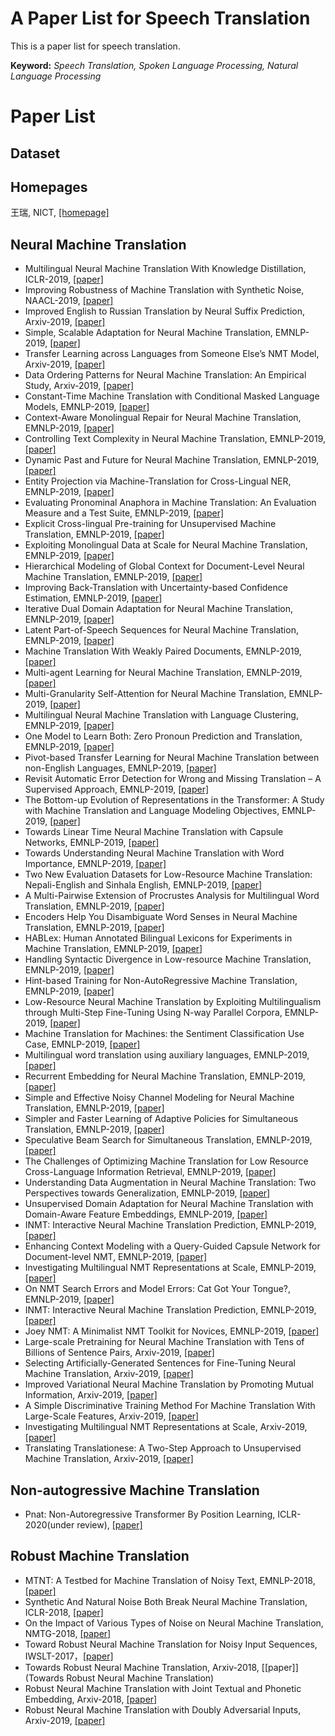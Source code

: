 # A Paper List for Speech Translation 
This is a paper list for speech translation. 

**Keyword:** *Speech Translation, Spoken Language Processing, Natural Language Processing*

# Paper List

## Dataset


## Homepages
王瑞, NICT, [[homepage]](https://wangruinlp.github.io)


## Neural Machine Translation
- Multilingual Neural Machine Translation With Knowledge Distillation, ICLR-2019, [[paper]](https://arxiv.org/pdf/1902.10461.pdf)
- Improving Robustness of Machine Translation with Synthetic Noise, NAACL-2019, [[paper]](https://arxiv.org/pdf/1902.09508.pdf)
- Improved English to Russian Translation by Neural Suffix Prediction, Arxiv-2019, [[paper]](https://arxiv.org/pdf/1801.03615.pdf)
- Simple, Scalable Adaptation for Neural Machine Translation, EMNLP-2019, [[paper]](https://arxiv.org/pdf/1909.08478.pdf)
- Transfer Learning across Languages from Someone Else’s NMT Model, Arxiv-2019, [[paper]](https://arxiv.org/pdf/1909.10955.pdf)
- Data Ordering Patterns for Neural Machine Translation: An Empirical Study, Arxiv-2019, [[paper]](https://arxiv.org/pdf/1909.10642.pdf)
- Constant-Time Machine Translation with Conditional Masked Language Models, EMNLP-2019, [[paper]]()
- Context-Aware Monolingual Repair for Neural Machine Translation, EMNLP-2019, [[paper]]()
- Controlling Text Complexity in Neural Machine Translation, EMNLP-2019, [[paper]]()
- Dynamic Past and Future for Neural Machine Translation, EMNLP-2019, [[paper]]()
- Entity Projection via Machine-Translation for Cross-Lingual NER, EMNLP-2019, [[paper]]()
- Evaluating Pronominal Anaphora in Machine Translation: An Evaluation Measure and a Test Suite, EMNLP-2019, [[paper]]()
- Explicit Cross-lingual Pre-training for Unsupervised Machine Translation, EMNLP-2019, [[paper]]()
- Exploiting Monolingual Data at Scale for Neural Machine Translation, EMNLP-2019, [[paper]]()
- Hierarchical Modeling of Global Context for Document-Level Neural Machine Translation, EMNLP-2019, [[paper]]()
- Improving Back-Translation with Uncertainty-based Confidence Estimation, EMNLP-2019, [[paper]]()
- Iterative Dual Domain Adaptation for Neural Machine Translation, EMNLP-2019, [[paper]]()
- Latent Part-of-Speech Sequences for Neural Machine Translation, EMNLP-2019, [[paper]]()
- Machine Translation With Weakly Paired Documents, EMNLP-2019, [[paper]]()
- Multi-agent Learning for Neural Machine Translation, EMNLP-2019, [[paper]]()
- Multi-Granularity Self-Attention for Neural Machine Translation, EMNLP-2019, [[paper]]()
- Multilingual Neural Machine Translation with Language Clustering, EMNLP-2019, [[paper]]()
- One Model to Learn Both: Zero Pronoun Prediction and Translation, EMNLP-2019, [[paper]]()
- Pivot-based Transfer Learning for Neural Machine Translation between non-English Languages, EMNLP-2019, [[paper]]()
- Revisit Automatic Error Detection for Wrong and Missing Translation – A Supervised Approach, EMNLP-2019, [[paper]]()
- The Bottom-up Evolution of Representations in the Transformer: A Study with Machine Translation and Language Modeling Objectives, EMNLP-2019, [[paper]]()
- Towards Linear Time Neural Machine Translation with Capsule Networks, EMNLP-2019, [[paper]]()
- Towards Understanding Neural Machine Translation with Word Importance, EMNLP-2019, [[paper]]()
- Two New Evaluation Datasets for Low-Resource Machine Translation: Nepali-English and Sinhala English, EMNLP-2019, [[paper]]()
- A Multi-Pairwise Extension of Procrustes Analysis for Multilingual Word Translation, EMNLP-2019, [[paper]]()
- Encoders Help You Disambiguate Word Senses in Neural Machine Translation, EMNLP-2019, [[paper]]()
- HABLex: Human Annotated Bilingual Lexicons for Experiments in Machine Translation, EMNLP-2019, [[paper]]()
- Handling Syntactic Divergence in Low-resource Machine Translation, EMNLP-2019, [[paper]]()
- Hint-based Training for Non-AutoRegressive Machine Translation, EMNLP-2019, [[paper]]()
- Low-Resource Neural Machine Translation by Exploiting Multilingualism through Multi-Step Fine-Tuning Using N-way Parallel Corpora, EMNLP-2019, [[paper]]()
- Machine Translation for Machines: the Sentiment Classification Use Case, EMNLP-2019, [[paper]]()
- Multilingual word translation using auxiliary languages, EMNLP-2019, [[paper]]()
- Recurrent Embedding for Neural Machine Translation, EMNLP-2019, [[paper]]()
- Simple and Effective Noisy Channel Modeling for Neural Machine Translation, EMNLP-2019, [[paper]]()
- Simpler and Faster Learning of Adaptive Policies for Simultaneous Translation, EMNLP-2019, [[paper]]()
- Speculative Beam Search for Simultaneous Translation, EMNLP-2019, [[paper]]()
- The Challenges of Optimizing Machine Translation for Low Resource Cross-Language Information Retrieval, EMNLP-2019, [[paper]]()
- Understanding Data Augmentation in Neural Machine Translation: Two Perspectives towards Generalization, EMNLP-2019, [[paper]]()
- Unsupervised Domain Adaptation for Neural Machine Translation with Domain-Aware Feature Embeddings, EMNLP-2019, [[paper]]()
- INMT: Interactive Neural Machine Translation Prediction, EMNLP-2019, [[paper]]()
- Enhancing Context Modeling with a Query-Guided Capsule Network for Document-level NMT, EMNLP-2019, [[paper]]()
- Investigating Multilingual NMT Representations at Scale, EMNLP-2019, [[paper]]()
- On NMT Search Errors and Model Errors: Cat Got Your Tongue?, EMNLP-2019, [[paper]]()
- INMT: Interactive Neural Machine Translation Prediction, EMNLP-2019, [[paper]]()
- Joey NMT: A Minimalist NMT Toolkit for Novices, EMNLP-2019, [[paper]]()
- Large-scale Pretraining for Neural Machine Translation with Tens of Billions of Sentence Pairs, Arxiv-2019, [[paper]](https://arxiv.org/pdf/1909.11861.pdf)
- Selecting Artificially-Generated Sentences for Fine-Tuning Neural Machine Translation, Arxiv-2019, [[paper]](https://arxiv.org/pdf/1909.12016.pdf)
- Improved Variational Neural Machine Translation by Promoting Mutual Information, Arxiv-2019, [[paper]](https://arxiv.org/pdf/1909.09237.pdf)
- A Simple Discriminative Training Method For Machine Translation With Large-Scale Features, Arxiv-2019, [[paper]](https://arxiv.org/pdf/1909.09491.pdf)
- Investigating Multilingual NMT Representations at Scale, Arxiv-2019, [[paper]](https://arxiv.org/pdf/1909.02197.pdf)
- Translating Translationese: A Two-Step Approach to Unsupervised Machine Translation, Arxiv-2019, [[paper]](https://arxiv.org/pdf/1906.05683.pdf)



## Non-autogressive Machine Translation
- Pnat: Non-Autoregressive Transformer By Position Learning, ICLR-2020(under review), [[paper]](https://openreview.net/pdf?id=BJe932EYwS)


## Robust Machine Translation
- MTNT: A Testbed for Machine Translation of Noisy Text, EMNLP-2018, [[paper]](https://www.aclweb.org/anthology/D18-1050)
- Synthetic And Natural Noise Both Break Neural Machine Translation, ICLR-2018, [[paper]](http://people.csail.mit.edu/belinkov/assets/pdf/iclr2018.pdf)
- On the Impact of Various Types of Noise on Neural Machine Translation, NMTG-2018, [[paper]](https://www.aclweb.org/anthology/W18-2709)
- Toward Robust Neural Machine Translation for Noisy Input Sequences, IWSLT-2017，[[paper]](https://pdfs.semanticscholar.org/88ed/f12127a628bed608cae0bdf3700d00824df4.pdf)
- Towards Robust Neural Machine Translation, Arxiv-2018, [[paper]](Towards Robust Neural Machine Translation)
- Robust Neural Machine Translation with Joint Textual and Phonetic Embedding, Arxiv-2018, [[paper]](https://arxiv.org/pdf/1810.06729.pdf)
- Robust Neural Machine Translation with Doubly Adversarial Inputs, Arxiv-2019, [[paper]](https://arxiv.org/pdf/1906.02443.pdf)
